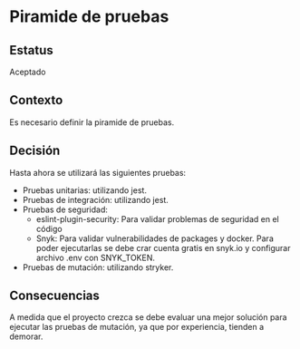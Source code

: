 # Piramide de pruebas

## Estatus

Aceptado

## Contexto

Es necesario definir la piramide de pruebas.

## Decisión

Hasta ahora se utilizará las siguientes pruebas:

- Pruebas unitarias: utilizando jest.
- Pruebas de integración: utilizando jest.
- Pruebas de seguridad:
  - eslint-plugin-security: Para validar problemas de seguridad en el código
  - Snyk: Para validar vulnerabilidades de packages y docker. Para poder ejecutarlas se debe crar cuenta gratis en snyk.io y configurar archivo .env con SNYK_TOKEN.
- Pruebas de mutación: utilizando stryker.

## Consecuencias

A medida que el proyecto crezca se debe evaluar una mejor solución para ejecutar las pruebas de mutación, ya que por experiencia, tienden a demorar.
